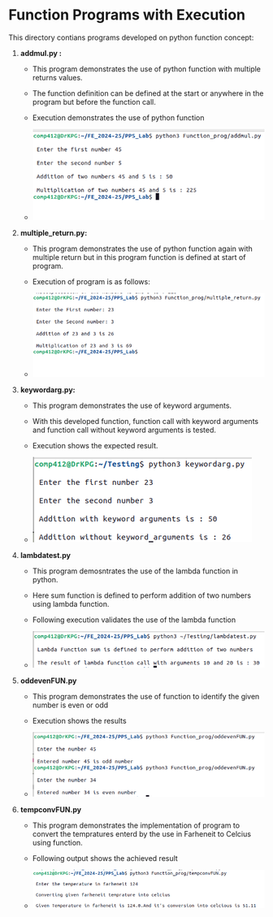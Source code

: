 # Function Programs with Execution

This directory contians programs developed on python function concept:
1. **addmul.py :**
   - This program demonstrates the use of python function with multiple returns values.
   - The function definition can be defined at the start or anywhere in the program but before the function call.
   - Execution demonstrates the use of python function
     
   - ![Application Execution](https://github.com/KiranGaikwad2020/PPS_Lab/blob/Dev/images/addmul_prog_output.png)
    
2. **multiple_return.py:**
   - This program demonstrates the use of python function again with multiple return but in this program function is defined at start of program.
   - Execution of program is as follows:
     
   - ![Application Execution](https://github.com/KiranGaikwad2020/PPS_Lab/blob/Dev/images/multiple_return_prog_output.png)

3. **keywordarg.py:**
   - This program demonstrates the use of keyword arguments.
   - With this developed function, function call with keyword arguments and function call without keyword arguments is tested.
   - Execution shows the expected result.
  
   - ![Application Execution](https://github.com/KiranGaikwad2020/PPS_Lab/blob/Dev/images/keywordarg_prog_output.png)

4. **lambdatest.py**
   - This program demosntrates the use of the lambda function in python.
   - Here sum function is defined to perform addition of two numbers using lambda function.
   - Following execution validates the use of the lambda function
  
   - ![Application Execution](https://github.com/KiranGaikwad2020/PPS_Lab/blob/Dev/images/lambdatest_prog_output.png)

5. **oddevenFUN.py**
   - This program demonstrates the use of function to identify the given number is even or odd
   - Execution shows the results
  
   - ![Application Execution](https://github.com/KiranGaikwad2020/PPS_Lab/blob/Dev/images/oddevenFUN_prog_output.png)

6. **tempconvFUN.py**
   - This program demonstrates the implementation of program to convert the tempratures enterd by the use in Farheneit to Celcius using function.
   - Following output shows the achieved result
  
   - ![Application Execution](https://github.com/KiranGaikwad2020/PPS_Lab/blob/Dev/images/tempconvFUN_prog_output.png)
